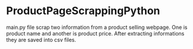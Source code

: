 # ProductPageScrappingPython

main.py file scrap two information from a product selling webpage. One is product name and another is product price. After extracting informations
they are saved into csv files.
